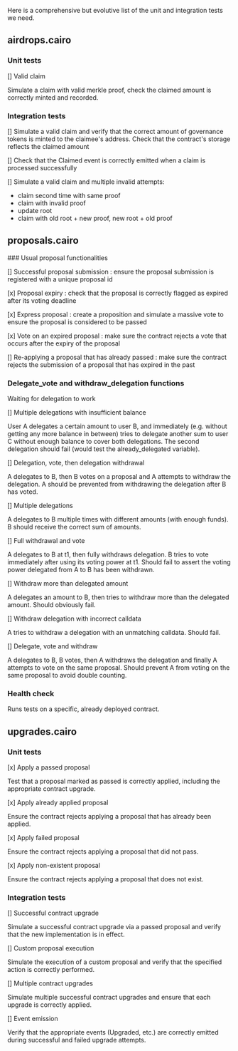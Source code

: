Here is a comprehensive but evolutive list of the unit and integration tests we need.


## airdrops.cairo

### Unit tests

[] Valid claim 

Simulate a claim with valid merkle proof, check the claimed amount is correctly
minted and recorded.

### Integration tests

[] Simulate a valid claim and verify that the correct amount of governance
tokens is minted to the claimee's address. Check that the
contract's storage reflects the claimed amount

[] Check that the Claimed event is correctly emitted when a claim is processed
successfully

[] Simulate a valid claim and multiple invalid attempts:
 - claim second time with same proof
 - claim with invalid proof
 - update root
 - claim with old root + new proof, new root + old proof


## proposals.cairo

### Usual proposal functionalities

[] Successful proposal submission : ensure the proposal submission is registered with a unique proposal id

[x] Proposal expiry : check that the proposal is correctly flagged as expired after its voting deadline

[x] Express proposal : create a proposition and simulate a massive vote to ensure the proposal is considered to be passed

[x] Vote on an expired proposal : make sure the contract rejects a vote that occurs after the expiry of the proposal

[] Re-applying a proposal that has already passed : make sure the contract rejects the submission of a proposal that has expired in the past


### Delegate_vote and withdraw_delegation functions 

Waiting for delegation to work

[] Multiple delegations with insufficient balance 

User A delegates a certain amount to user B, and immediately (e.g. without getting
any more balance in between) tries to delegate another sum to user C without
enough balance to cover both delegations.
The second delegation should fail (would test the already_delegated variable).

[] Delegation, vote, then delegation withdrawal

A delegates to B, then B votes on a proposal and A attempts to withdraw the 
delegation.
A should be prevented from withdrawing the delegation after B has voted.

[] Multiple delegations

A delegates to B multiple times with different amounts (with enough funds). 
B should receive the correct sum of amounts.

[] Full withdrawal and vote

A delegates to B at t1, then fully withdraws delegation. B tries to vote immediately after
using its voting power at t1.
Should fail to assert the voting power delegated from A to B has been withdrawn.

[] Withdraw more than delegated amount

A delegates an amount to B, then tries to withdraw more than the delegated amount.
Should obviously fail.

[] Withdraw delegation with incorrect calldata

A tries to withdraw a delegation with an unmatching calldata. Should fail.

[] Delegate, vote and withdraw

A delegates to B, B votes, then A withdraws the delegation and finally A attempts to vote 
on the same proposal.
Should prevent A from voting on the same proposal to avoid double counting.

### Health check

Runs tests on a specific, already deployed contract.


## upgrades.cairo

### Unit tests

[x] Apply a passed proposal

Test that a proposal marked as passed is correctly applied, including the appropriate contract upgrade.

[x] Apply already applied proposal

Ensure the contract rejects applying a proposal that has already been applied.

[x] Apply failed proposal

Ensure the contract rejects applying a proposal that did not pass.

[x] Apply non-existent proposal

Ensure the contract rejects applying a proposal that does not exist.

### Integration tests

[] Successful contract upgrade

Simulate a successful contract upgrade via a passed proposal and verify that the new implementation is in effect.

[] Custom proposal execution

Simulate the execution of a custom proposal and verify that the specified action is correctly performed.

[] Multiple contract upgrades

Simulate multiple successful contract upgrades and ensure that each upgrade is correctly applied.

[] Event emission

Verify that the appropriate events (Upgraded, etc.) are correctly emitted during successful and failed upgrade attempts.
